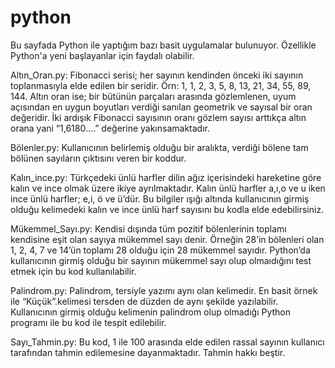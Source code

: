 # python
Bu sayfada Python ile yaptığım bazı basit uygulamalar bulunuyor. Özellikle Python'a yeni başlayanlar için faydalı olabilir.

Altın_Oran.py: Fibonacci serisi; her sayının kendinden önceki iki sayının toplanmasıyla elde edilen bir seridir. Örn: 1, 1, 2, 3, 5, 8, 13, 21, 34, 55, 89, 144. Altın oran ise; bir bütünün parçaları arasında gözlemlenen, uyum açısından en uygun boyutları verdiği sanılan geometrik ve sayısal bir oran değeridir. İki ardışık Fibonacci sayısının oranı gözlem sayısı arttıkça altın orana yani “1,6180….” değerine yakınsamaktadır. 

Bölenler.py: Kullanıcının belirlemiş olduğu bir aralıkta, verdiği bölene tam bölünen sayıların çıktısını veren bir koddur.

Kalın_ince.py: Türkçedeki ünlü harfler dilin ağız içerisindeki hareketine göre kalın ve ince olmak üzere ikiye ayrılmaktadır. Kalın ünlü harfler a,ı,o ve u iken ince ünlü harfler; e,i, ö ve ü’dür. Bu bilgiler ışığı altında kullanıcının girmiş olduğu kelimedeki kalın ve ince ünlü harf sayısını bu kodla elde edebilirsiniz.

Mükemmel_Sayı.py: Kendisi dışında tüm pozitif bölenlerinin toplamı kendisine eşit olan sayıya mükemmel sayı denir. Örneğin 28’in bölenleri olan 1, 2, 4, 7 ve 14’ün toplamı 28 olduğu için 28 mükemmel sayıdır. Python’da kullanıcının girmiş olduğu bir sayının mükemmel sayı olup olmaıdığını test etmek için bu kod kullanılabilir.

Palindrom.py: Palindrom, tersiyle yazımı aynı olan kelimedir. En basit örnek ile “Küçük”.kelimesi tersden de düzden de aynı şekilde yazılabilir. Kullanıcının girmiş olduğu kelimenin palindrom olup olmadığı Python programı ile bu kod ile tespit edilebilir.

Sayı_Tahmin.py: Bu kod, 1 ile 100 arasında elde edilen rassal sayının kullanıcı tarafından tahmin edilemesine dayanmaktadır. Tahmin hakkı beştir.

